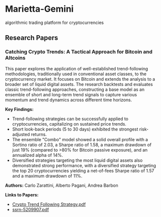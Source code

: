 # Marietta-Gemini
algorithmic trading platform for cryptocurrencies

## Research Papers

### Catching Crypto Trends: A Tactical Approach for Bitcoin and Altcoins

This paper explores the application of well-established trend-following methodologies, traditionally used in conventional asset classes, to the cryptocurrency market. It focuses on Bitcoin and extends the analysis to a broader set of liquid digital assets. The research backtests and evaluates classic trend-following approaches, constructing a base model as an ensemble of short and long-term trend signals to capture various momentum and trend dynamics across different time horizons.

**Key Findings:**
- Trend-following strategies can be successfully applied to cryptocurrencies, capitalizing on sustained price trends.
- Short look-back periods (5 to 30 days) exhibited the strongest risk-adjusted returns.
- The ensemble "Combo" model showed a solid overall profile with a Sortino ratio of 2.03, a Sharpe ratio of 1.58, a maximum drawdown of just 19% (compared to >80% for Bitcoin passive exposure), and an annualized alpha of 14%.
- Diversified strategies targeting the most liquid digital assets also demonstrated strong performance, with a diversified strategy targeting the top 20 cryptocurrencies yielding a net-of-fees Sharpe ratio of 1.57 and a maximum drawdown of 11%.

**Authors:** Carlo Zarattini, Alberto Pagani, Andrea Barbon

**Links to Papers:**
- [Crypto Trend Following Strategy.pdf](docs/Crypto%20Trend%20Following%20Strategy.pdf)
- [ssrn-5209907.pdf](docs/ssrn-5209907.pdf)